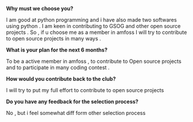 **Why must we choose you?**

I am good at python programming and i have also made two
softwares using python . I am keen in contributing to 
GSOG and other open source projects . So , if u choose
me as a member in amfoss I will try to contribute to 
open source projects in many ways .

**What is your plan for the next 6 months?**

To be a active member in amfoss , to contribute 
to Open source projects and to participate in 
many coding contest .


**How would you contribute back to the club?**

I will try to put my full effort to contribute to
open source projects


**Do you have any feedback for the selection process?**

No , but i feel somewhat diff form other selection process
